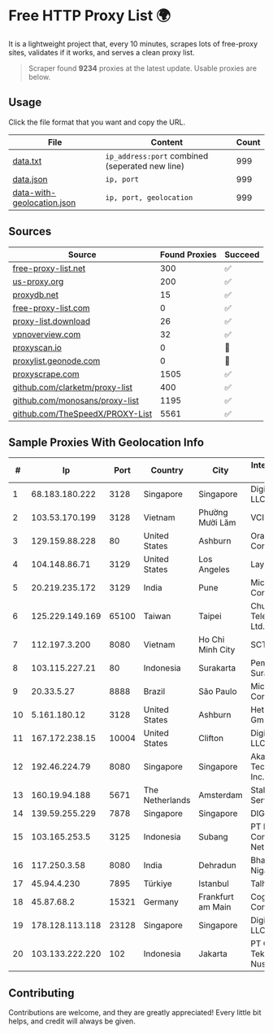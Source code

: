 
# Free HTTP Proxy List 🌍

It is a lightweight project that, every 10 minutes, scrapes lots of free-proxy sites, validates if it works, and serves a clean proxy list.


> Scraper found **9234** proxies at the latest update. Usable proxies are below.

## Usage

Click the file format that you want and copy the URL.


|File|Content|Count|
|----|-------|-----|
|[data.txt](https://raw.githubusercontent.com/themiralay/Proxy-List-World/master/data.txt)|`ip_address:port` combined (seperated new line)|999|
|[data.json](https://raw.githubusercontent.com/themiralay/Proxy-List-World/master/data.json)|`ip, port`|999|
|[data-with-geolocation.json](https://raw.githubusercontent.com/themiralay/Proxy-List-World/master/data-with-geolocation.json)|`ip, port, geolocation`|999|

## Sources

|Source|Found Proxies|Succeed|
|------|-------------|-------|
|[free-proxy-list.net](https://free-proxy-list.net)|300|✅|
|[us-proxy.org](https://www.us-proxy.org)|200|✅|
|[proxydb.net](http://proxydb.net)|15|✅|
|[free-proxy-list.com](https://free-proxy-list.com/?page=&port=&type%5B%5D=http&type%5B%5D=https&up_time=0&search=Search)|0|✅|
|[proxy-list.download](https://www.proxy-list.download/HTTP)|26|✅|
|[vpnoverview.com](https://vpnoverview.com/privacy/anonymous-browsing/free-proxy-servers)|32|✅|
|[proxyscan.io](https://www.proxyscan.io)|0|🚫|
|[proxylist.geonode.com](https://proxylist.geonode.com/api/proxy-list?limit=300&page=1&sort_by=lastChecked&sort_type=desc&protocols=http,https)|0|🚫|
|[proxyscrape.com](https://api.proxyscrape.com/v2/?request=displayproxies&protocol=http&timeout=10000&country=all&ssl=all&anonymity=all)|1505|✅|
|[github.com/clarketm/proxy-list](https://raw.githubusercontent.com/clarketm/proxy-list/master/proxy-list-raw.txt)|400|✅|
|[github.com/monosans/proxy-list](https://raw.githubusercontent.com/monosans/proxy-list/main/proxies/http.txt)|1195|✅|
|[github.com/TheSpeedX/PROXY-List](https://raw.githubusercontent.com/TheSpeedX/PROXY-List/master/http.txt)|5561|✅|


## Sample Proxies With Geolocation Info

|#|Ip|Port|Country|City|Internet Service Provider|
|-|--|----|-------|----|-------------------------|
|1|68.183.180.222|3128|Singapore|Singapore|DigitalOcean, LLC|
|2|103.53.170.199|3128|Vietnam|Phường Mười Lăm|VCIC|
|3|129.159.88.228|80|United States|Ashburn|Oracle Corporation|
|4|104.148.86.71|3129|United States|Los Angeles|LayerHost|
|5|20.219.235.172|3129|India|Pune|Microsoft Corporation|
|6|125.229.149.169|65100|Taiwan|Taipei|Chunghwa Telecom Co., Ltd.|
|7|112.197.3.200|8080|Vietnam|Ho Chi Minh City|SCTV|
|8|103.115.227.21|80|Indonesia|Surakarta|Pemerintah Kota Surakarta|
|9|20.33.5.27|8888|Brazil|São Paulo|Microsoft Corporation|
|10|5.161.180.12|3128|United States|Ashburn|Hetzner Online GmbH|
|11|167.172.238.15|10004|United States|Clifton|DigitalOcean, LLC|
|12|192.46.224.79|8080|Singapore|Singapore|Akamai Technologies, Inc.|
|13|160.19.94.188|5671|The Netherlands|Amsterdam|Stallion Network Services Limited|
|14|139.59.255.229|7878|Singapore|Singapore|DIGITALOCEAN|
|15|103.165.253.5|3125|Indonesia|Subang|PT Pelangi Communication Network|
|16|117.250.3.58|8080|India|Dehradun|Bharat Sanchar Nigam Ltd|
|17|45.94.4.230|7895|Türkiye|Istanbul|Talha Bogaz|
|18|45.87.68.2|15321|Germany|Frankfurt am Main|Cogent Communications|
|19|178.128.113.118|23128|Singapore|Singapore|DigitalOcean, LLC|
|20|103.133.222.220|102|Indonesia|Jakarta|PT Cloud Teknologi Nusantara|



## Contributing

Contributions are welcome, and they are greatly appreciated! Every
little bit helps, and credit will always be given.

